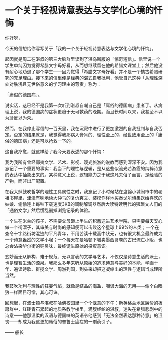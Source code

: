 # 一个关于轻视诗意表达与文学化心境的忏悔

你好呀，

今天的信想给你写写关于「我的一个关于轻视诗意表达与文学化心境的忏悔」。

起因就是周二在湛叔的第三大脑群里读到了湛乌斯版的「惊奇短信」。信里说一个学生单纯因为觉得希腊文字母好看，从而想继续留在他的希腊文课堂上；然后他没有耐心地劝退了那个学生——因为觉得「希腊文字母好看」并不是一个搞古希腊研究的充足理由。接下来的信里便是经典的湛式自我批判，他管自己这种「从理性深处对肤浅且无世俗意义的学习理由的苛责」称为：

「庸俗的德国病」。

说实话，这已经不是我第一次听到湛叔自嘲自己是「庸俗的德国病」患者了。从病理上说，我的德国病的症状更趋于无可救药的晚期。而且长时间以来，我甚至不以为耻反以为荣。

然而，在我停止写信的一百天里，我在沉寂中进行了更加激烈的自我批判与自我否定。否定的结果就是，我觉得我那病入膏肓的、理性至上的、经世致用至上的「庸俗的德国病」还是可以抢救一下的。

这自我疗愈，就这样给了我今天要表述的那个忏悔：

我为我所有曾经鄙夷文学、艺术、影视、观光旅游的说教而感到深深不安。因为我忘记了一个重要的事实：我当下的理性与逻辑，是从这些似流光若游霞的纯粹诗意的表达中抽象出来的。某种意义上说，逻辑能力之于我这凡夫俗子而言，是经验的产物，而非出厂配置。

在我大肆鼓吹哲学的理性工具属性之时，我忘记了小时候站在盘锦小城闹市中的老祖书屋里，津津有味地读大仲马的复仇爽文、装模作样地买泰戈尔诗集送给喜欢的姑娘、偷偷连上每秒下载速度3KB的调制解调器然后大读特读明代的猥琐文人们的「通俗文学」然后慌乱删掉浏览记录的体验。

一个生在米兰的孩子，不需要父母砸上半生的积蓄送进艺术学院，只需要每天安心做一个街溜子，其审美与时尚的感知便可以击败这个星球上99%的人类；一个在查令十字路街坊混迹的平凡青年，不用苦读十载高中状元，也有很大机会最终成为一个诗意盎然的文学小咖；一个每天在曼哈顿下城卖墨西哥卷的古巴流亡小贩，也总会沾染华尔街的铜臭味，最终诞生原始的投资意识。

玄妙而无从解构、难于规范、无以言表的文学与艺术，不仅仅是诗意生活的沃土，也是理智生活的源泉。我那么多年来听从原始的追求诗意与美好的本能，学画十年、遍读诗歌、群揽文学、周游列国，到头来却把这凝缩出的理性与逻辑当成理所当然。

我鼓吹功利与理性的狂妄气焰，就像是结晶的海盐，嘲讽大海的无用——像个白眼狼一样面目可憎，其心可诛。

回想起，在波士顿与湛叔在哈佛校园里一个个惬意的下午：新英格兰地区廉价的板房群中，红砖青石累起的地质系教学楼里，满腹经纶的湛叔，迷失在希腊悲剧中的诗意——他那温柔的汉语与德国味的英语令他感到「无法全然表达那种诗意」的沮丧——却成为我这更加庸俗的普鲁士癌症的一剂药引子。

—— 船长